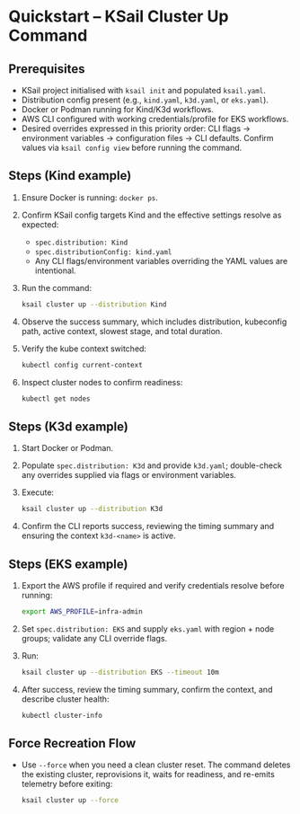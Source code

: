 # Quickstart – KSail Cluster Up Command

## Prerequisites

- KSail project initialised with `ksail init` and populated `ksail.yaml`.
- Distribution config present (e.g., `kind.yaml`, `k3d.yaml`, or `eks.yaml`).
- Docker or Podman running for Kind/K3d workflows.
- AWS CLI configured with working credentials/profile for EKS workflows.
- Desired overrides expressed in this priority order: CLI flags → environment variables → configuration files → CLI defaults. Confirm values via `ksail config view` before running the command.

## Steps (Kind example)

1. Ensure Docker is running: `docker ps`.
2. Confirm KSail config targets Kind and the effective settings resolve as expected:
   - `spec.distribution: Kind`
   - `spec.distributionConfig: kind.yaml`
   - Any CLI flags/environment variables overriding the YAML values are intentional.
3. Run the command:

   ```bash
   ksail cluster up --distribution Kind
   ```

4. Observe the success summary, which includes distribution, kubeconfig path, active context, slowest stage, and total duration.
5. Verify the kube context switched:

   ```bash
   kubectl config current-context
   ```

6. Inspect cluster nodes to confirm readiness:

   ```bash
   kubectl get nodes
   ```

## Steps (K3d example)

1. Start Docker or Podman.
2. Populate `spec.distribution: K3d` and provide `k3d.yaml`; double-check any overrides supplied via flags or environment variables.
3. Execute:

   ```bash
   ksail cluster up --distribution K3d
   ```

4. Confirm the CLI reports success, reviewing the timing summary and ensuring the context `k3d-<name>` is active.

## Steps (EKS example)

1. Export the AWS profile if required and verify credentials resolve before running:

   ```bash
   export AWS_PROFILE=infra-admin
   ```

2. Set `spec.distribution: EKS` and supply `eks.yaml` with region + node groups; validate any CLI override flags.
3. Run:

   ```bash
   ksail cluster up --distribution EKS --timeout 10m
   ```

4. After success, review the timing summary, confirm the context, and describe cluster health:

   ```bash
   kubectl cluster-info
   ```

## Force Recreation Flow

- Use `--force` when you need a clean cluster reset. The command deletes the existing cluster, reprovisions it, waits for readiness, and re-emits telemetry before exiting:

   ```bash
   ksail cluster up --force
   ```
